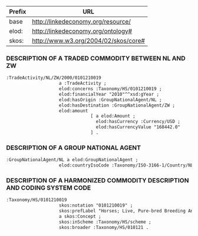 Prefix | URL
-----------|-----------------
base | http://linkedeconomy.org/resource/
elod: | http://linkedeconomy.org/ontology#
skos: | http://www.w3.org/2004/02/skos/core#


### DESCRIPTION OF A TRADED COMMODITY BETWEEN NL AND ZW  ###
```xml
:TradeActivity/NL/ZW/2000/0101210019
                    a :TradeActivity ;
                    elod:concerns :Taxonomy/HS/0101210019 ;
                    elod:financialYear "2010"^^xsd:gYear ;
					elod:hasOrigin :GroupNationalAgent/NL ;
                    elod:hasDestination :GroupNationalAgent/ZW ;
                    elod:amount
								[ a elod:Amount ;
                                  elod:hasCurrency :Currency/USD ;
                                  elod:hasCurrencyValue "168442.0"
								] .                    
```

### DESCRIPTION OF A GROUP NATIONAL AGENT ###
```xml
:GroupNationalAgent/NL a elod:GroupNationalAgent ;
                    elod:countryIsoCode :Taxonomy/ISO-3166-1/Country/NL .
```

### DESCRIPTION OF A HARMONIZED COMMODITY DESCRIPTION AND CODING SYSTEM CODE ###
```xml
:Taxonomy/HS/0101210019
                    skos:notation "0101210019" ;
                    skos:prefLabel "Horses; Live, Pure-bred Breeding Animals, Thoroughbred, Sport Breeding Stock, Excluding Race Breeding Stock, Mares" ;
                    a skos:Concept ;
                    skos:inScheme :Taxonomy/HS/scheme ;
                    skos:broader :Taxonomy/HS/010121 .
```